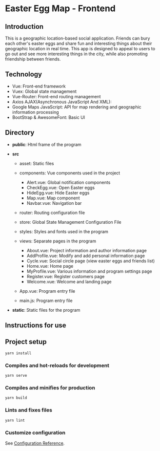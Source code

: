 # Easter Egg Map - Frontend

## Introduction
This is a geographic location-based social application. Friends can bury each other's easter eggs and share fun and interesting things about their geographic location in real time. This app is designed to appeal to users to go out and see more interesting things in the city, while also promoting friendship between friends.

## Technology

- Vue: Front-end framework
- Vuex: Global state management
- Vue-Router: Front-end routing management
- Axios AJAX(Asynchronous JavaScript And XML):
- Google Maps JavaScript: API for map rendering and geographic information processing
- BootStrap & AwesomeFont: Basic UI

## Directory

- **public**: Html frame of the program

- **src**
  - asset: Static files
  - components: Vue components used in the project
    - Alert.vue: Global notification components
    - CheckEgg.vue: Open Easter eggs
    - HideEgg.vue: Hide Easter eggs
    - Map.vue: Map component
    - Navbar.vue: Navigation bar
  - router: Routing configuration file
  - store: Global State Management Configuration File
  - styles: Styles and fonts used in the program
  - views: Separate pages in the program
    - About.vue: Project information and author information page
    - AddProfile.vue: Modify and add personal information page
    - Cycle.vue: Social circle page (view easter eggs and friends list)
    - Home.vue: Home page
    - MyProfile.vue: Various information and program settings page
    - Register.vue: Register customers page
    - Welcome.vue: Welcome and landing page
  
  - App.vue: Program entry file
  - main.js: Program entry file

- **static**: Static files for the program

## Instructions for use



## Project setup
```
yarn install
```

### Compiles and hot-reloads for development
```
yarn serve
```

### Compiles and minifies for production
```
yarn build
```

### Lints and fixes files
```
yarn lint
```

### Customize configuration
See [Configuration Reference](https://cli.vuejs.org/config/).

